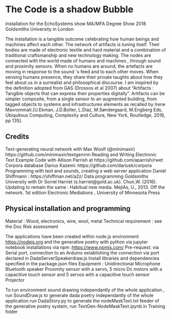 
<h1> The Code is a shadow Bubble </h1>
Installation for the EchoSystems show MA/MFA Degree Show 2018
Goldsmiths University in London

The installation is a tangible outcome celebrating how human beings and machines affect each other. The network of artifacts is tuning itself. Their bodies are made of electronic textile and hard material and a combination of traditional craftsmanship and new technology making. The nodes are connected with the world made of humans and machines , through sound and proximity sensors. When no humans are around, the artefacts are moving in response to the sound 's feed and to each other moves. When sensing humans presence, they share their private taughts about how they feel about us in a surrealist and philosophical discourse.
I am inspired by the definition adopted from GAS (Drossos et al 2007) about “Artifacts : Tangible objects that can express their properties digitally”. Artifacts can be simpler composite, from a single sensor to an augmented building, from tagged objects to systems and infrastructures elements as recalled by Irene Mavrommati.[U.Ekman, J.D.Bolter, L.Díaz, M.Søndergaard, M.Engberg Eds, Ubiquitous Computing, Complexity and Culture, New York, Routledge, 2016, pp 135]. 


<h2>Credits</h2>
Text-generating neural network with Max Woolf (@minimaxir) https://github.com/minimaxir/textgenrnn
Reading and Writing Electronic Text Example Code with Allison Parrish  at https://github.com/aparrish/rwet 
Corpora database Darius Kazemi: https://github.com/dariusk/corpora
Programming with text and sounds, creating a web server application  Daniel Shiffmann : https://shiffman.net/a2z/
Data programming Goldsmiths University with Dr Sorrel Harriet (s.harriet@gold.ac.uk). 
Chun,W. (2016). Updating to remain the same : Habitual new media.
MejiAs, U., 2013. Off the network. 1st edition Electronic  Mediations , University of Minnesota Press 

<h2>Physical installation and programming</h2>
Material : Wood, electronics, wire, wool, metal Technical requirement : see the Doc Risk assessment

The applications have been created within node.js environment https://nodejs.org and the generative poetry with python via jupyter notebook
installations via npm :https://www.npmjs.com/
Pre-request: 
via Serial port, connection to an Arduino establishing the connection via port declared in DadaServerSpeakerdraw.js
Install libraries and dependencies specified in the package.json files
Equipment :
Unidirectional Microphone 
Bluetooth speaker
Proximity sensor with a servo, 5 micro Dc motors with a capacitive touch sensor and 5 servos with a capacitive touch sensor
Projector

To run environment sound drawing independantly of the whole application , run SoundDraw.js
to generate dada poetry independantly of the whole application run DadaStory.py
to generate the nodeMaskText.txt feeder of the generative poetry system, run TextGen-NodeMaskText.ipynb in Training folder 



